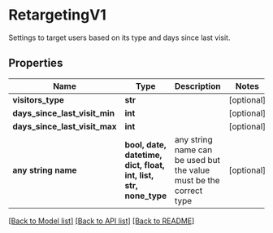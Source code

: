 # RetargetingV1

Settings to target users based on its type and days since last visit.

## Properties
Name | Type | Description | Notes
------------ | ------------- | ------------- | -------------
**visitors_type** | **str** |  | [optional] 
**days_since_last_visit_min** | **int** |  | [optional] 
**days_since_last_visit_max** | **int** |  | [optional] 
**any string name** | **bool, date, datetime, dict, float, int, list, str, none_type** | any string name can be used but the value must be the correct type | [optional]

[[Back to Model list]](../README.md#documentation-for-models) [[Back to API list]](../README.md#documentation-for-api-endpoints) [[Back to README]](../README.md)


